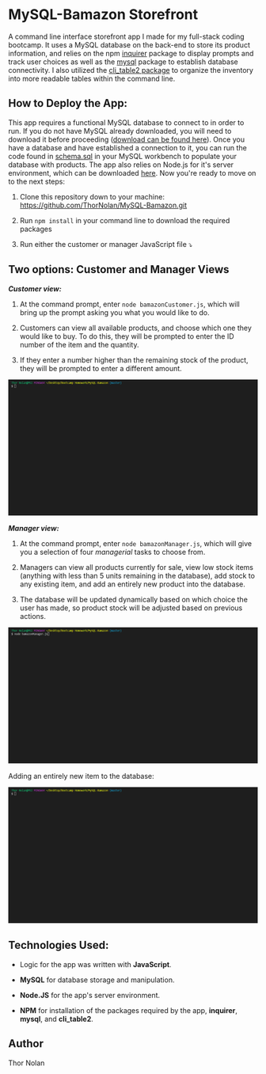 MySQL-Bamazon Storefront
====================================================
A command line interface storefront app I made for my full-stack coding bootcamp. It uses a MySQL database on the back-end to store its product information, and relies on the npm [inquirer](https://www.npmjs.com/package/inquirer) package to display prompts and track user choices as well as the [mysql](https://www.npmjs.com/package/mysql) package to establish database connectivity. I also utilized the [cli_table2 package](https://www.npmjs.com/package/cli-table2) to organize the inventory into more readable tables within the command line. 

## How to Deploy the App:

This app requires a functional MySQL database to connect to in order to run. If you do not have MySQL already downloaded, you will need to download it before proceeding ([download can be found here](https://dev.mysql.com/doc/refman/5.6/en/installing.html)). Once you have a database and have established a connection to it, you can run the code found in [schema.sql](schema.sql) in your MySQL workbench to populate your database with products. The app also relies on Node.js for it's server environment, which can be downloaded [here](https://nodejs.org/en/). Now you're ready to move on to the next steps:

1. Clone this repository down to your machine: https://github.com/ThorNolan/MySQL-Bamazon.git
   
2. Run `npm install` in your command line to download the required packages
   
3. Run either the customer or manager JavaScript file ⤵️


## Two options: Customer and Manager Views

**_Customer view:_** 

1. At the command prompt, enter `node bamazonCustomer.js`, which will bring up the prompt asking you what you would like to do.

2. Customers can view all available products, and choose which one they would like to buy. To do this, they will be prompted to enter the ID number of the item and the quantity.

3. If they enter a number higher than the remaining stock of the product, they will be prompted to enter a different amount.

![customer demo gif](/customer-demo.gif "Customer view demo GIF")

**_Manager view:_** 

1. At the command prompt, enter `node bamazonManager.js`, which will give you a selection of four _managerial_ tasks to choose from.
   
2. Managers can view all products currently for sale, view low stock items (anything with less than 5 units remaining in the database), add stock to any existing item, and add an entirely new product into the database.
   
3. The database will be updated dynamically based on which choice the user has made, so product stock will be adjusted based on previous actions. 

![manager demo gif](/manager-demo.gif "Manager view demo GIF")

Adding an entirely new item to the database: 

![manager new item demo gif](/manager-new-item-demo.gif "Manager new item demo GIF")
   

## Technologies Used:

+ Logic for the app was written with **JavaScript**.
  
+ **MySQL** for database storage and manipulation. 
  
+ **Node.JS** for the app's server environment.
  
+ **NPM** for installation of the packages required by the app, **inquirer**, **mysql**, and **cli_table2**.

## Author

Thor Nolan
